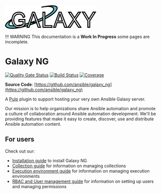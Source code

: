 ![](imgs/medium.png)

!!! WARNING
    This documentation is a **Work In Progress** some pages are incomplete.

# Galaxy NG

[![Quality Gate Status](https://sonarcloud.io/api/project_badges/measure?project=ansible_galaxy_ng&metric=alert_status)](https://sonarcloud.io/summary/new_code?id=ansible_galaxy_ng)
[![Build Status](https://github.com/ansible/galaxy_ng/actions/workflows/ci-docker-compose-integration.yml/badge.svg)](https://github.com/ansible/galaxy_ng/actions/workflows/ci-docker-compose-integration.yml)
[![Coverage](https://sonarcloud.io/api/project_badges/measure?project=ansible_galaxy_ng&metric=coverage)](https://sonarcloud.io/summary/new_code?id=ansible_galaxy_ng)

**Source Code**: [https://github.com/ansible/galaxy_ng](https://github.com/ansible/galaxy_ng)

A [Pulp](https://pulpproject.org) plugin to support hosting your very own Ansible Galaxy server.

Our mission is to help organizations share Ansible automation and promote a culture of collaboration around Ansible automation development. We'll be providing features that make it easy to create, discover, use and distribute Ansible automation content.

## For users

Check out our:

- [Installation guide](usage_guide/installation.md) to install Galaxy NG
- [Collection guide](usage_guide/collections.md) for information on managing collections
- [Execution environment guide](usage_guide/execution_environments.md) for information on managing execution environments
- [RBAC and User management guide](usage_guide/rbac.md) for information on setting up users and managing permissions
